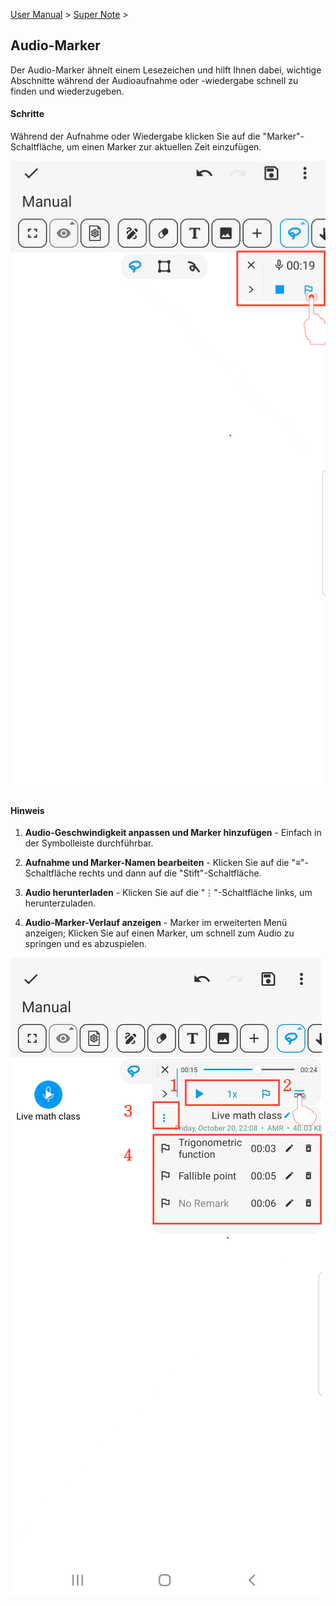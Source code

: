 [User Manual](/dragonnest/drawnote/manual/de) > [Super Note](/dragonnest/drawnote/manual/de/super_note) >

Audio-Marker
---
Der Audio-Marker ähnelt einem Lesezeichen und hilft Ihnen dabei, wichtige Abschnitte während der Audioaufnahme oder -wiedergabe schnell zu finden und wiederzugeben.

#### Schritte

Während der Aufnahme oder Wiedergabe klicken Sie auf die "Marker"-Schaltfläche, um einen Marker zur aktuellen Zeit einzufügen.

![](imgs/audio_marker.png)

#### Hinweis

1. **Audio-Geschwindigkeit anpassen und Marker hinzufügen** - Einfach in der Symbolleiste durchführbar.

2. **Aufnahme und Marker-Namen bearbeiten** - Klicken Sie auf die "≡"-Schaltfläche rechts und dann auf die "Stift"-Schaltfläche.

3. **Audio herunterladen** - Klicken Sie auf die "⋮"-Schaltfläche links, um herunterzuladen.

4. **Audio-Marker-Verlauf anzeigen** - Marker im erweiterten Menü anzeigen; Klicken Sie auf einen Marker, um schnell zum Audio zu springen und es abzuspielen.

![](imgs/audio_marker1.png)